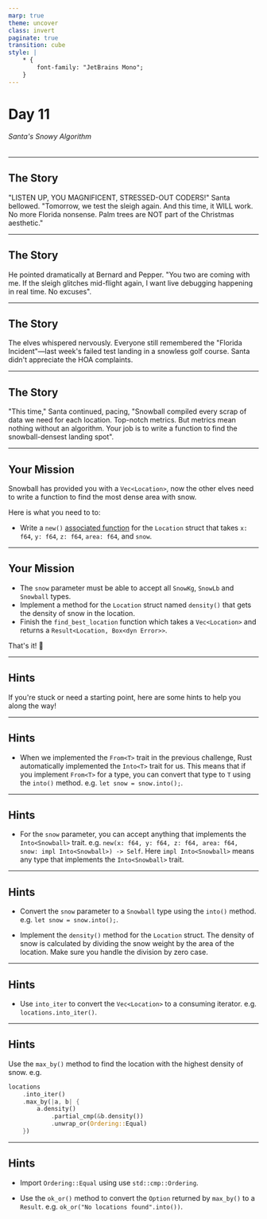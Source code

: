 ```yaml
---
marp: true
theme: uncover
class: invert
paginate: true
transition: cube
style: |
    * {
        font-family: "JetBrains Mono";
    }
---
```


# Day 11

###### Santa's Snowy Algorithm

---

## The Story

"LISTEN UP, YOU MAGNIFICENT, STRESSED-OUT CODERS!" Santa bellowed. "Tomorrow, we test the sleigh again. And this time, it WILL work. No more Florida nonsense. Palm trees are NOT part of the Christmas aesthetic."

---

## The Story

He pointed dramatically at Bernard and Pepper. "You two are coming with me. If the sleigh glitches mid-flight again, I want live debugging happening in real time. No excuses".

---

## The Story

The elves whispered nervously. Everyone still remembered the "Florida Incident"—last week's failed test landing in a snowless golf course. Santa didn't appreciate the HOA complaints.

---

## The Story

"This time," Santa continued, pacing, "Snowball compiled every scrap of data we need for each location. Top-notch metrics. But metrics mean nothing without an algorithm. Your job is to write a function to find the snowball-densest landing spot".

---

## Your Mission

Snowball has provided you with a `Vec<Location>`, now the other elves need to write a function to find the most dense area with snow.

Here is what you need to to:

- Write a `new()` [associated function](https://www.rustfinity.com/learn/rust/structs/implementing-methods#associated-functions) for the `Location` struct that takes `x: f64`, `y: f64`, `z: f64`, `area: f64`, and `snow`.

---

## Your Mission

- The `snow` parameter must be able to accept all `SnowKg`, `SnowLb` and `Snowball` types.
- Implement a method for the `Location` struct named `density()` that gets the density of snow in the location.
- Finish the `find_best_location` function which takes a `Vec<Location>` and returns a `Result<Location, Box<dyn Error>>`.

That's it! 🎅

---

## Hints

If you're stuck or need a starting point, here are some hints to help you along the way!

---

## Hints

- When we implemented the `From<T>` trait in the previous challenge, Rust automatically implemented the `Into<T>` trait for us. This means that if you implement `From<T>` for a type, you can convert that type to `T` using the `into()` method. e.g. `let snow = snow.into();`.

---

## Hints

- For the `snow` parameter, you can accept anything that implements the `Into<Snowball>` trait. e.g. `new(x: f64, y: f64, z: f64, area: f64, snow: impl Into<Snowball>) -> Self`. Here `impl Into<Snowball>` means any type that implements the `Into<Snowball>` trait.

---

## Hints

- Convert the `snow` parameter to a `Snowball` type using the `into()` method. e.g. `let snow = snow.into();`.

- Implement the `density()` method for the `Location` struct. The density of snow is calculated by dividing the snow weight by the area of the location. Make sure you handle the division by zero case.

---

## Hints

- Use `into_iter` to convert the `Vec<Location>` to a consuming iterator. e.g. `locations.into_iter()`.

---

## Hints

Use the `max_by()` method to find the location with the highest density of snow. e.g.

```rust
locations
    .into_iter()
    .max_by(|a, b| {
        a.density()
            .partial_cmp(&b.density())
            .unwrap_or(Ordering::Equal)
    })
```

---

## Hints

- Import `Ordering::Equal` using use `std::cmp::Ordering`.

- Use the `ok_or()` method to convert the `Option` returned by `max_by()` to a `Result`. e.g. `ok_or("No locations found".into())`.
